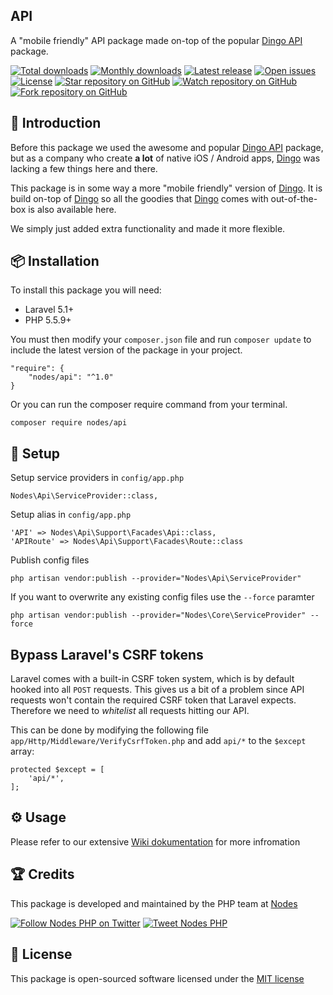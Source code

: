 ## API

A "mobile friendly" API package made on-top of the popular [Dingo API](https://github.com/dingo/api) package.

[![Total downloads](https://img.shields.io/packagist/dt/nodes/api.svg)](https://packagist.org/packages/nodes/api)
[![Monthly downloads](https://img.shields.io/packagist/dm/nodes/api.svg)](https://packagist.org/packages/nodes/api)
[![Latest release](https://img.shields.io/packagist/v/nodes/api.svg)](https://packagist.org/packages/nodes/api)
[![Open issues](https://img.shields.io/github/issues/nodes-php/backend.svg)](https://github.com/nodes-php/backend/issues)
[![License](https://img.shields.io/packagist/l/nodes/api.svg)](https://packagist.org/packages/nodes/api)
[![Star repository on GitHub](https://img.shields.io/github/stars/nodes-php/backend.svg?style=social&label=Star)](https://github.com/nodes-php/backend/stargazers)
[![Watch repository on GitHub](https://img.shields.io/github/watchers/nodes-php/backend.svg?style=social&label=Watch)](https://github.com/nodes-php/backend/watchers)
[![Fork repository on GitHub](https://img.shields.io/github/forks/nodes-php/backend.svg?style=social&label=Fork)](https://github.com/nodes-php/backend/network)

## 📝 Introduction
Before this package we used the awesome and popular [Dingo API](https://github.com/dingo/api) package, but as a company who create **a lot** of native iOS / Android apps,
[Dingo](http://github.com/dingo/api) was lacking a few things here and there.

This package is in some way a more "mobile friendly" version of [Dingo](https://github.com/dingo/api). It is build on-top of [Dingo](https://github.com/dingo/api) so all the goodies
that [Dingo](https://github.com/dingo/api) comes with out-of-the-box is also available here.

We simply just added extra functionality and made it more flexible.

## 📦 Installation

To install this package you will need:

* Laravel 5.1+
* PHP 5.5.9+

You must then modify your `composer.json` file and run `composer update` to include the latest version of the package in your project.

```
"require": {
    "nodes/api": "^1.0"
}
```

Or you can run the composer require command from your terminal.

```
composer require nodes/api
```

## 🔧 Setup

Setup service providers in `config/app.php`

```
Nodes\Api\ServiceProvider::class,
```

Setup alias in `config/app.php`

```
'API' => Nodes\Api\Support\Facades\Api::class,
'APIRoute' => Nodes\Api\Support\Facades\Route::class
```

Publish config files

```
php artisan vendor:publish --provider="Nodes\Api\ServiceProvider"
```

If you want to overwrite any existing config files use the `--force` paramter

```
php artisan vendor:publish --provider="Nodes\Core\ServiceProvider" --force
```

## Bypass Laravel's CSRF tokens

Laravel comes with a built-in CSRF token system, which is by default hooked into all `POST` requests. This gives us a bit of a problem
since API requests won't contain the required CSRF token that Laravel expects. Therefore we need to _whitelist_ all requests hitting our API. 

This can be done by modifying the following file `app/Http/Middleware/VerifyCsrfToken.php` and add `api/*` to the `$except` array:

```
protected $except = [
    'api/*',
];
```

## ⚙ Usage

Please refer to our extensive [Wiki dokumentation](https://github.com/nodes-php/api/wiki) for more infromation

## 🏆 Credits

This package is developed and maintained by the PHP team at [Nodes](http://nodesagency.com)

[![Follow Nodes PHP on Twitter](https://img.shields.io/twitter/follow/nodesphp.svg?style=social)](https://twitter.com/nodesphp) [![Tweet Nodes PHP](https://img.shields.io/twitter/url/http/nodesphp.svg?style=social)](https://twitter.com/nodesphp)

## 📄 License

This package is open-sourced software licensed under the [MIT license](http://opensource.org/licenses/MIT)